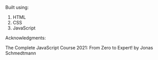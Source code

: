 


Built using:

1. HTML
2. CSS
3. JavaScript


Acknowledgments:

The Complete JavaScript Course 2021: From Zero to Expert! by Jonas Schmedtmann
